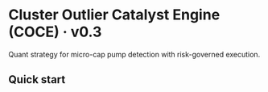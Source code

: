 # Cluster Outlier Catalyst Engine (COCE) · v0.3

Quant strategy for micro-cap pump detection with risk-governed execution.

## Quick start
